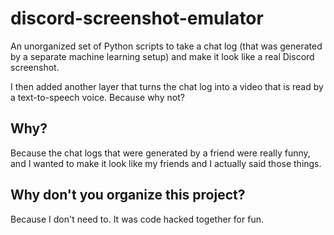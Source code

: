 # discord-screenshot-emulator

An unorganized set of Python scripts to take a chat log (that was generated by a separate machine learning setup) and make it look like a real Discord screenshot.

I then added another layer that turns the chat log into a video that is read by a text-to-speech voice. Because why not?

## Why?

Because the chat logs that were generated by a friend were really funny, and I wanted to make it look like my friends and I actually said those things.

## Why don't you organize this project?

Because I don't need to. It was code hacked together for fun.
